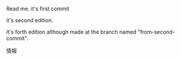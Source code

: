Read me. it's first commit

it's second edition.

it's forth edition although made at the branch named "from-second-commit".

情報
